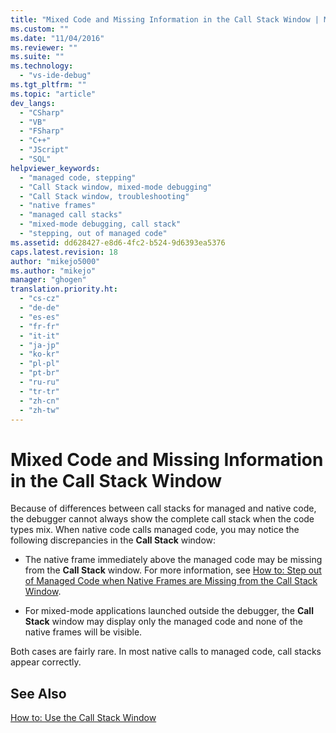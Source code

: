 ```yaml
---
title: "Mixed Code and Missing Information in the Call Stack Window | Microsoft Docs"
ms.custom: ""
ms.date: "11/04/2016"
ms.reviewer: ""
ms.suite: ""
ms.technology: 
  - "vs-ide-debug"
ms.tgt_pltfrm: ""
ms.topic: "article"
dev_langs: 
  - "CSharp"
  - "VB"
  - "FSharp"
  - "C++"
  - "JScript"
  - "SQL"
helpviewer_keywords: 
  - "managed code, stepping"
  - "Call Stack window, mixed-mode debugging"
  - "Call Stack window, troubleshooting"
  - "native frames"
  - "managed call stacks"
  - "mixed-mode debugging, call stack"
  - "stepping, out of managed code"
ms.assetid: dd628427-e8d6-4fc2-b524-9d6393ea5376
caps.latest.revision: 18
author: "mikejo5000"
ms.author: "mikejo"
manager: "ghogen"
translation.priority.ht: 
  - "cs-cz"
  - "de-de"
  - "es-es"
  - "fr-fr"
  - "it-it"
  - "ja-jp"
  - "ko-kr"
  - "pl-pl"
  - "pt-br"
  - "ru-ru"
  - "tr-tr"
  - "zh-cn"
  - "zh-tw"
---
```

# Mixed Code and Missing Information in the Call Stack Window
Because of differences between call stacks for managed and native code, the debugger cannot always show the complete call stack when the code types mix. When native code calls managed code, you may notice the following discrepancies in the **Call Stack** window:  
  
-   The native frame immediately above the managed code may be missing from the **Call Stack** window. For more information, see [How to: Step out of Managed Code when Native Frames are Missing from the Call Stack Window](../debugger/how-to-step-out-of-managed-code-when-native-frames-are-missing-from-the-call-stack-window.md).  
  
-   For mixed-mode applications launched outside the debugger, the **Call Stack** window may display only the managed code and none of the native frames will be visible.  
  
 Both cases are fairly rare. In most native calls to managed code, call stacks appear correctly.  
  
## See Also  
 [How to: Use the Call Stack Window](../debugger/how-to-use-the-call-stack-window.md)